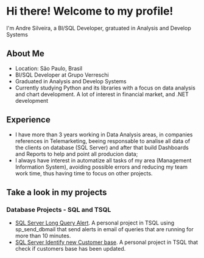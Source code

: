 # Hi there! Welcome to my profile! 

I'm Andre Silveira, a BI/SQL Developer, gratuated in Analysis and Develop Systems

## About Me 
- Location: São Paulo, Brasil
- BI/SQL Developer at Grupo Verreschi
- Graduated in Analysis and Develop Systems
- Currently studying Python and its libraries with a focus on data analysis and chart development. A lot of interest in financial market, and .NET development

## Experience 
* I have more than 3 years working in Data Analysis areas, in companies references in Telemarketing, beeing responsable to analise all data of the clients on database (SQL Server) and after that build Dashboards and Reports to help and point all producion data;
* I always have interest in automatize all tasks of my area (Management Information System), avoiding possible errors and reducing my team work time, thus having time to focus on other projects.

## Take a look in my projects
### Database Projects - SQL and TSQL
* [SQL Server Long Query Alert](https://github.com/SilveiraAndre/sql-long-query-alert). A personal project in TSQL using sp_send_dbmail that send alerts in email of queries that are running for more than 10 minutes.
* [SQL Server Identify new Customer base](htpps://github.com/SilveiraAndre/identify-new-customer-base). A personal project in TSQL that check if customers base has been updated. 
